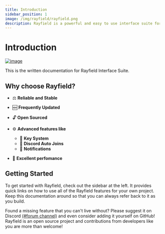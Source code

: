 ```yaml
---
title: Introduction
sidebar_position: 1
image: /img/rayfield/rayfield.png
description: Rayfield is a powerful and easy to use interface suite for Roblox.
---
```


# Introduction

[![image](/img/rayfield/rayfield.png)](https://discord.sirius.menu)

This is the written documentation for Rayfield Interface Suite.

## Why choose Rayfield?

- ⚖️ **Reliable and Stable**
- 🆕 **Frequently Updated**
- 🔓 **Open Sourced**
- ⚙️ **Advanced features like**

  - 🔑 **Key System**
  - 🔗 **Discord Auto Joins**
  - 🔔 **Notifications**

- 💃 **Excellent perfomance**

## Getting Started

To get started with Rayfield, check out the sidebar at the left. It provides quick links on how to use all of the Rayfield features for your own project. Keep this documentation around so that you can always refer back to it as you build.

Found a missing feature that you can't live without? Please suggest it on Discord [(#forum channel)](https://discord.sirius.menu) and even consider adding it yourself on GitHub! Rayfield is an open source project and contributions from developers like you are more than welcome!
